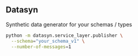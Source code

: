 ## Datasyn
Synthetic data generator for your schemas / types

```bash
python -m datasyn.service_layer.publisher \
  --schema="your_schema_v1" \
  --number-of-messages=1
```
